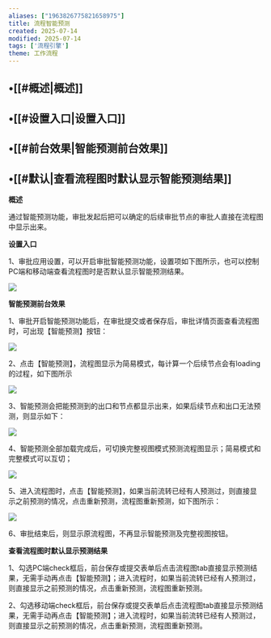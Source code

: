 ```yaml
---
aliases: ["1963826775821658975"]
title: 流程智能预测
created: 2025-07-14
modified: 2025-07-14
tags: ['流程引擎']
theme: 工作流程
---
```


## •[[#概述|概述]]

## •[[#设置入口|设置入口]]

## •[[#前台效果|智能预测前台效果]]

## •[[#默认|查看流程图时默认显示智能预测结果]]

**概述**

通过智能预测功能，审批发起后把可以确定的后续审批节点的审批人直接在流程图中显示出来。

**设置入口**

1、审批应用设置，可以开启审批智能预测功能，设置项如下图所示，也可以控制PC端和移动端查看流程图时是否默认显示智能预测结果。

![](ac68b072b1f0ce4151df7d7db61fa669.jpg)

**智能预测前台效果**

1、审批开启智能预测功能后，在审批提交或者保存后，审批详情页面查看流程图时，可出现【智能预测】按钮：

![](10cbe8e1c03292c405720349a2df87a7.jpg)

2、点击【智能预测】，流程图显示为简易模式，每计算一个后续节点会有loading的过程，如下图所示

![](dab1dc9dafaaaa0ff2fbc5eb080f508d.jpg)

3、智能预测会把能预测到的出口和节点都显示出来，如果后续节点和出口无法预测，则显示如下：

![](9e150153e80c1241d415e4b07c06dd3f.jpg)

4、智能预测全部加载完成后，可切换完整视图模式预测流程图显示；简易模式和完整模式可以互切；

![](fc65875a490e1c8d4a950a42c29b817d.jpg)

5、进入流程图时，点击【智能预测】，如果当前流转已经有人预测过，则直接显示之前预测的情况，点击重新预测，流程图重新预测，如下图所示：

![](3e8c873e49444dd027a1aacfdbf209f7.jpg)

6、审批结束后，则显示原流程图，不再显示智能预测及完整视图按钮。

**查看流程图时默认显示预测结果**

1、勾选PC端check框后，前台保存或提交表单后点击流程图tab直接显示预测结果，无需手动再点击【智能预测】；进入流程时，如果当前流转已经有人预测过，则直接显示之前预测的情况，点击重新预测，流程图重新预测。

2、勾选移动端check框后，前台保存或提交表单后点击流程图tab直接显示预测结果，无需手动再点击【智能预测】；进入流程时，如果当前流转已经有人预测过，则直接显示之前预测的情况，点击重新预测，流程图重新预测。